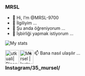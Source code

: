 ### MRSL

- 👋 Hi, I’m @MRSL-9700
- 👀 İlgiliyim ...
- 🌱 Şu anda öğreniyorum ...
- 💞️ İşbirliği yapmak istiyorum ...


![My stats](https://github-readme-stats.vercel.app/api?username=MRSL-9700&show_icons=true&count_private=true)

[<img align="left" alt="utkuali| Discord" width="44px" src="https://i.ibb.co/YtNhB1V/icons8-discord-new-logo-48.png" />][discord]
[<img align="left" alt="Mürsel | Instagram" width="44px" src="https://i.ibb.co/tz8skHM/icons8-instagram-48.png" />][instagram]


- 📫 Bana nasıl ulaşılır ...

### Instagram/35_mursel/
[instagram]: https://www.instagram.com/35_mursel/
[discord]: https://discord.gg/22d6m7dHuM
